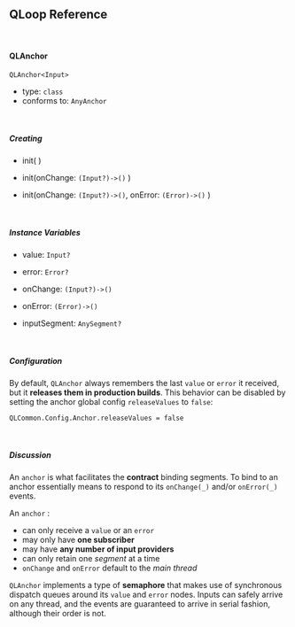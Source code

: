 
## QLoop Reference

<br />

#### QLAnchor

`QLAnchor<Input>`

- type: `class`
- conforms to: `AnyAnchor`

<br />

##### Creating

- init( )

- init(onChange: `(Input?)->()` )

- init(onChange: `(Input?)->()`, onError: `(Error)->()` )


<br />

##### Instance Variables

- value: `Input?`

- error: `Error?`

- onChange: `(Input?)->()`

- onError: `(Error)->()`

- inputSegment: `AnySegment?`


<br />

##### Configuration

By default, `QLAnchor` always remembers the last `value` or `error` it received, but
it  **releases them in production builds**. This behavior can be disabled by
setting the anchor global config `releaseValues` to `false`:

`QLCommon.Config.Anchor.releaseValues = false`

<br />

##### Discussion

An `anchor` is what facilitates the **contract** binding segments. To bind
to an anchor essentially means to respond to its `onChange(_)` and/or
`onError(_)` events.

An `anchor` :
- can only receive a `value` or an `error`
- may only have **one subscriber**
- may have **any number of input providers**
- can only retain one *segment* at a time
- `onChange` and `onError` default to the *main thread*

`QLAnchor` implements a type of **semaphore** that makes use of synchronous dispatch
queues around its `value` and `error` nodes. Inputs can safely arrive on any thread,
and the events are guaranteed to arrive in serial fashion, although their order is not.
